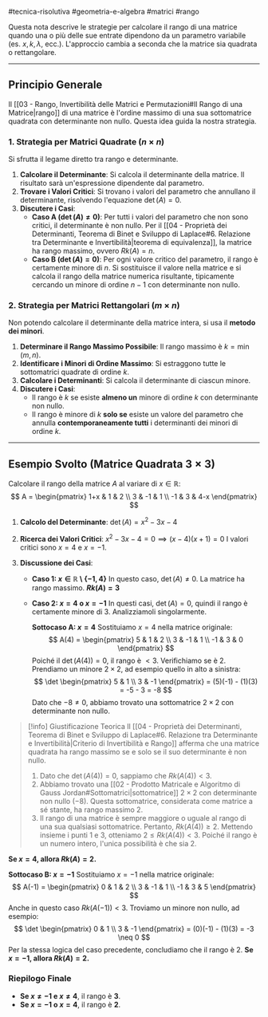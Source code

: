 #tecnica-risolutiva #geometria-e-algebra #matrici #rango

Questa nota descrive le strategie per calcolare il rango di una matrice quando una o più delle sue entrate dipendono da un parametro variabile (es. $x, k, \lambda$, ecc.). L'approccio cambia a seconda che la matrice sia quadrata o rettangolare.

---

## Principio Generale

Il [[03 - Rango, Invertibilità delle Matrici e Permutazioni#Il Rango di una Matrice|rango]] di una matrice è l'ordine massimo di una sua sottomatrice quadrata con determinante non nullo. Questa idea guida la nostra strategia.

### 1. Strategia per Matrici Quadrate ($n \times n$)

Si sfrutta il legame diretto tra rango e determinante.

1.  **Calcolare il Determinante**: Si calcola il determinante della matrice. Il risultato sarà un'espressione dipendente dal parametro.
2.  **Trovare i Valori Critici**: Si trovano i valori del parametro che annullano il determinante, risolvendo l'equazione $\det(A) = 0$.
3.  **Discutere i Casi**:
    *   **Caso A ($\det(A) \neq 0$)**: Per tutti i valori del parametro che non sono critici, il determinante è non nullo. Per il [[04 - Proprietà dei Determinanti, Teorema di Binet e Sviluppo di Laplace#6. Relazione tra Determinante e Invertibilità|teorema di equivalenza]], la matrice ha rango massimo, ovvero $Rk(A)=n$.
    *   **Caso B ($\det(A) = 0$)**: Per ogni valore critico del parametro, il rango è certamente minore di $n$. Si sostituisce il valore nella matrice e si calcola il rango della matrice numerica risultante, tipicamente cercando un minore di ordine $n-1$ con determinante non nullo.

### 2. Strategia per Matrici Rettangolari ($m \times n$)

Non potendo calcolare il determinante della matrice intera, si usa il **metodo dei minori**.

1.  **Determinare il Rango Massimo Possibile**: Il rango massimo è $k = \min(m, n)$.
2.  **Identificare i Minori di Ordine Massimo**: Si estraggono tutte le sottomatrici quadrate di ordine $k$.
3.  **Calcolare i Determinanti**: Si calcola il determinante di ciascun minore.
4.  **Discutere i Casi**:
    *   Il rango è $k$ se esiste **almeno un** minore di ordine $k$ con determinante non nullo.
    *   Il rango è minore di $k$ **solo se** esiste un valore del parametro che annulla **contemporaneamente tutti** i determinanti dei minori di ordine $k$.

---

## Esempio Svolto (Matrice Quadrata $3 \times 3$)

Calcolare il rango della matrice $A$ al variare di $x \in \mathbb{R}$:
$$ A = \begin{pmatrix} 1+x & 1 & 2 \\ 3 & -1 & 1 \\ -1 & 3 & 4-x \end{pmatrix} $$

1.  **Calcolo del Determinante**:
    $\det(A) = x^2 - 3x - 4$

2.  **Ricerca dei Valori Critici**:
    $x^2 - 3x - 4 = 0 \implies (x-4)(x+1) = 0$
    I valori critici sono $x=4$ e $x=-1$.

3.  **Discussione dei Casi**:

    *   **Caso 1: $x \in \mathbb{R} \setminus \{-1, 4\}$**
        In questo caso, $\det(A) \neq 0$. La matrice ha rango massimo.
        **$Rk(A) = 3$**

    *   **Caso 2: $x = 4$ o $x = -1$**
        In questi casi, $\det(A) = 0$, quindi il rango è certamente minore di 3. Analizziamoli singolarmente.

        **Sottocaso A: $x = 4$**
        Sostituiamo $x=4$ nella matrice originale:
        $$ A(4) = \begin{pmatrix} 5 & 1 & 2 \\ 3 & -1 & 1 \\ -1 & 3 & 0 \end{pmatrix} $$
        Poiché il $\det(A(4)) = 0$, il rango è $< 3$. Verifichiamo se è 2. Prendiamo un minore $2 \times 2$, ad esempio quello in alto a sinistra:
        $$ \det \begin{pmatrix} 5 & 1 \\ 3 & -1 \end{pmatrix} = (5)(-1) - (1)(3) = -5 - 3 = -8 $$
        Dato che $-8 \neq 0$, abbiamo trovato una sottomatrice $2 \times 2$ con determinante non nullo.

> [!info] Giustificazione Teorica
> Il [[04 - Proprietà dei Determinanti, Teorema di Binet e Sviluppo di Laplace#6. Relazione tra Determinante e Invertibilità|Criterio di Invertibilità e Rango]] afferma che una matrice quadrata ha rango massimo se e solo se il suo determinante è non nullo.
> 1. Dato che $\det(A(4))=0$, sappiamo che $Rk(A(4)) < 3$.
> 2. Abbiamo trovato una [[02 - Prodotto Matricale e Algoritmo di Gauss Jordan#Sottomatrici|sottomatrice]] $2 \times 2$ con determinante non nullo ($-8$). Questa sottomatrice, considerata come matrice a sé stante, ha rango massimo 2.
> 3. Il rango di una matrice è sempre maggiore o uguale al rango di una sua qualsiasi sottomatrice. Pertanto, $Rk(A(4)) \ge 2$.
> Mettendo insieme i punti 1 e 3, otteniamo $2 \le Rk(A(4)) < 3$. Poiché il rango è un numero intero, l'unica possibilità è che sia 2.

**Se $x = 4$, allora $Rk(A) = 2$.**

**Sottocaso B: $x = -1$**
Sostituiamo $x=-1$ nella matrice originale:
$$ A(-1) = \begin{pmatrix} 0 & 1 & 2 \\ 3 & -1 & 1 \\ -1 & 3 & 5 \end{pmatrix} $$
Anche in questo caso $Rk(A(-1)) < 3$. Troviamo un minore non nullo, ad esempio:
$$ \det \begin{pmatrix} 0 & 1 \\ 3 & -1 \end{pmatrix} = (0)(-1) - (1)(3) = -3 \neq 0 $$
Per la stessa logica del caso precedente, concludiamo che il rango è 2.
**Se $x = -1$, allora $Rk(A) = 2$.**

### Riepilogo Finale
-   **Se $x \neq -1$ e $x \neq 4$**, il rango è **3**.
-   **Se $x = -1$ o $x = 4$**, il rango è **2**.